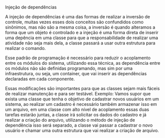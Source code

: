 Injeção de dependências

A injeção de dependências é uma das formas de realizar a inversão de controle, muitas vezes esses dois conceitos são confundidos como sinônimos, mas não são a mesma coisa, a inversão é quando alteramos a forma que um objeto é controlado e a injeção é uma forma direta de inserir uma depência em uma classe para que a responsabilidade de realizar uma atividade não seja mais dela, a classe passará a usar outra estrutura para realizar o comando.

Esse padrão de programação é necessário para reduzir o acoplamento entre os módulos do sistema, utilizando essa técnica, as dependência entre os módulos não são definidas programando, mas sim por uma infraestrutura, ou seja, um container, que vai inserir as dependências declaradas em cada componente.

Essas modificações são importantes para que as classes sejam mais fáceis de realizar manutenção e para ser testável.
Exemplo: Vamos supor que exista uma classe que tenha o objetivo de cadastrar novos usuários em um sistema, ao realizar um cadastro é necessário também armazenar isso em um arquivo, em uma classe com alto nível de acoplamento essas duas tarefas estarão juntas, a classe irá solicitar os dados do cadastro e já realizar a criação do arquivo, utilizando o método de injeção de dependência isso será separado, a classe vai passar a cadastrar o novo usuário e chamar uma outra estrutura que vai realizar a criação de arquivo.


